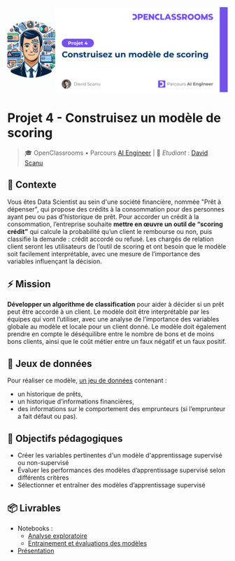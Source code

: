 <img src="./images/oc-banner-project-04-1660-v1.png" />

# Projet 4 - Construisez un modèle de scoring

> 🎓 OpenClassrooms • Parcours [AI Engineer](https://openclassrooms.com/fr/paths/795-ai-engineer) | 👋 *Etudiant* : [David Scanu](https://www.linkedin.com/in/davidscanu14/)

## 📝 Contexte

Vous êtes Data Scientist au sein d'une société financière, nommée "Prêt à dépenser", qui propose des crédits à la consommation pour des personnes ayant peu ou pas d'historique de prêt. Pour accorder un crédit à la consommation, l’entreprise souhaite **mettre en œuvre un outil de “scoring crédit”** qui calcule la probabilité qu’un client le rembourse ou non, puis classifie la demande : crédit accordé ou refusé. Les chargés de relation client seront les utilisateurs de l’outil de scoring et ont besoin que le modèle soit facilement interprétable, avec une mesure de l’importance des variables influençant la décision.

## ⚡ Mission

**Développer un algorithme de classification** pour aider à décider si un prêt peut être accordé à un client. Le modèle doit être interprétable par les équipes qui vont l’utiliser, avec une analyse de l’importance des variables globale au modèle et locale pour un client donné. Le modèle doit également prendre en compte le déséquilibre entre le nombre de bons et de moins bons clients, ainsi que le coût métier entre un faux négatif et un faux positif.

## 💾 Jeux de données

Pour réaliser ce modèle, [un jeu de données](https://s3-eu-west-1.amazonaws.com/static.oc-static.com/prod/courses/files/Parcours_data_scientist/Projet+-+Impl%C3%A9menter+un+mod%C3%A8le+de+scoring/Projet+Mise+en+prod+-+home-credit-default-risk.zip) contenant :
- un historique de prêts,
- un historique d’informations financières,
- des informations sur le comportement des emprunteurs (si l’emprunteur a fait défaut ou pas).

## 🎯 Objectifs pédagogiques

- Créer les variables pertinentes d'un modèle d'apprentissage supervisé ou non-supervisé
- Évaluer les performances des modèles d’apprentissage supervisé selon différents critères
- Sélectionner et entraîner des modèles d’apprentissage supervisé

## 📦 Livrables

- Notebooks : 
  - [Analyse exploratoire](p04_scanu_david_01_notebook_eda_2024_11_22.ipynb)
  - [Entrainement et évaluations des modèles](p04_scanu_david_02_notebook_training_2024_11_22.ipynb)
- [Présentation](https://docs.google.com/presentation/d/1tW8phNO9fwAmkyNuxY0mfZj8kJURSVMVd33iS_vVPaM/edit?usp=sharing)